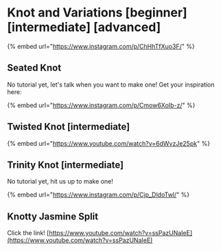 # Knot and Variations \[beginner] \[intermediate] \[advanced]

{% embed url="https://www.instagram.com/p/ChHhTfXuo3F/" %}

## Seated Knot

No tutorial yet, let's talk when you want to make one! Get your inspiration here:

{% embed url="https://www.instagram.com/p/Cmow6XoIb-z/" %}

## Twisted Knot \[intermediate]

{% embed url="https://www.youtube.com/watch?v=6dWvzJe25pk" %}

## Trinity Knot \[intermediate]

No tutorial yet, hit us up to make one!

{% embed url="https://www.instagram.com/p/Cjp_DldoTwl/" %}

## Knotty Jasmine Split

Click the link! [https://www.youtube.com/watch?v=ssPazUNaIeE](https://www.youtube.com/watch?v=ssPazUNaIeE)
